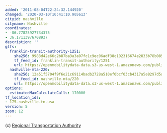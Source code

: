 ```yaml
---
added: '2011-08-04T22:24:32.144920'
changed: '2020-03-10T10:41:10.905613'
cityid: nashville
cityname: Nashville
coordinates:
- -86.77825927734375
- 36.17113976708937
description: ''
gtfs:
  franklin-transit-authority-1251:
    sha256: 9983d42e66c2b87ba3a3a07fc1c9ec06adf38c102316674e2833b78b085d5753
    tf_feed_id: franklin-transit-authority/1251
    url: https://openmobilitydata-data.s3-us-west-1.amazonaws.com/public/feeds/franklin-transit-authority/1251/20191224/gtfs.zip
  nashville-mta-220:
    sha256: 12a51f5704f9f6e21c69114badb2728a510ef0bcf03cb4317a5e8297d5a8a37c
    tf_feed_id: nashville-mta/220
    url: https://openmobilitydata-data.s3-us-west-1.amazonaws.com/public/feeds/nashville-mta/220/20200124/gtfs.zip
options:
  estimatedMaxCalculateCalls: 170000
tf_location_ids:
- 175-nashville-tn-usa
version: 5
zoom: 12
---
```


(c) [ Regional Transportation Authority](http://musiccitystar.org/index.html)

